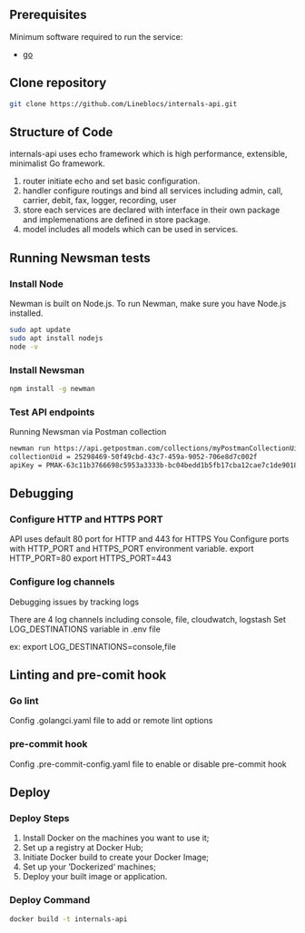 ## Prerequisites

Minimum software required to run the service:
* [go](https://go.dev/doc/install)

## Clone repository

```bash
git clone https://github.com/Lineblocs/internals-api.git
```

## Structure of Code

internals-api uses echo framework which is high performance, extensible, minimalist Go framework.
1. router
   initiate echo and set basic configuration.
2. handler
   configure routings and bind all services including admin, call, carrier, debit, fax, logger, recording, user
3. store
   each services are declared with interface in their own package and implemenations are defined in store package.
4. model
   includes all models which can be used in services.


## Running Newsman tests

### Install Node

Newman is built on Node.js. To run Newman, make sure you have Node.js installed.

```bash
sudo apt update
sudo apt install nodejs
node -v
```

### Install Newsman

```bash
npm install -g newman
```

### Test API endpoints

Running Newsman via Postman collection

```bash
newman run https://api.getpostman.com/collections/myPostmanCollectionUid?apikey=myPostmanApiKey
collectionUid = 25298469-50f49cbd-43c7-459a-9052-706e8d7c002f
apiKey = PMAK-63c11b3766698c5953a3333b-bc04bedd1b5fb17cba12cae7c1de9018ec
```

## Debugging

### Configure HTTP and HTTPS PORT
API uses default 80 port for HTTP and 443 for HTTPS
You Configure ports with HTTP_PORT and HTTPS_PORT environment variable.
export HTTP_PORT=80
export HTTPS_PORT=443

### Configure log channels
Debugging issues by tracking logs

There are 4 log channels including console, file, cloudwatch, logstash
Set LOG_DESTINATIONS variable in .env file

ex: export LOG_DESTINATIONS=console,file

## Linting and pre-comit hook

### Go lint
Config .golangci.yaml file to add or remote lint options

### pre-commit hook
Config .pre-commit-config.yaml file to enable or disable pre-commit hook

## Deploy

### Deploy Steps
1. Install Docker on the machines you want to use it;
2. Set up a registry at Docker Hub;
3. Initiate Docker build to create your Docker Image;
4. Set up your ’Dockerized‘ machines;
5. Deploy your built image or application.

### Deploy Command

```bash
docker build -t internals-api
```
